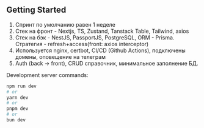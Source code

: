 ## Getting Started

1) Спринт по умолчанию равен 1 неделе
2) Стек на фронт - Nextjs, TS, Zustand, Tanstack Table, Tailwind, axios
3) Стек на бэк - NestJS, PassportJS, PostgreSQL, ORM - Prisma. Стратегия - refresh+access(front: axios interceptor)
4) Используется nginx, certbot, CI/CD (Github Actions), подключены домены, оповещение на телеграм
5) Auth (back -> front), CRUD справочник, минимальное заполнение БД.

Development server commands:

```bash
npm run dev
# or
yarn dev
# or
pnpm dev
# or
bun dev
```
